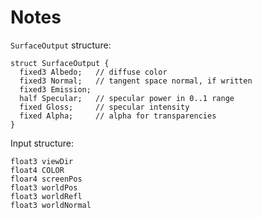 # Notes

`SurfaceOutput` structure:

    struct SurfaceOutput {
      fixed3 Albedo;   // diffuse color
      fixed3 Normal;   // tangent space normal, if written
      fixed3 Emission;
      half Specular;   // specular power in 0..1 range
      fixed Gloss;     // specular intensity
      fixed Alpha;     // alpha for transparencies
    }

Input structure:

    float3 viewDir
    float4 COLOR
    floar4 screenPos
    float3 worldPos
    float3 worldRefl
    float3 worldNormal
